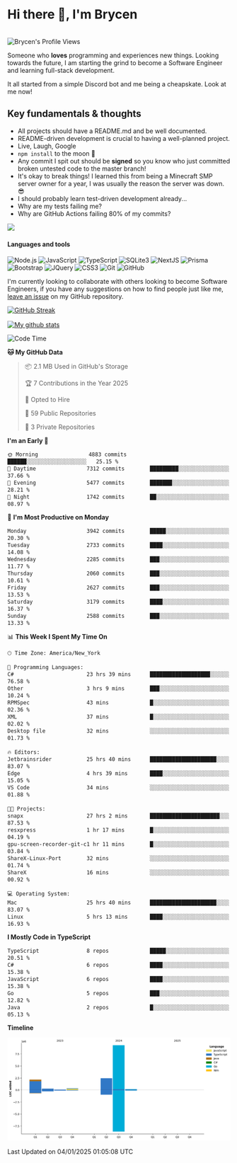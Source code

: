 # Hi there 👋, I'm Brycen

<br>
<img src="https://komarev.com/ghpvc/?username=BrycensRanch" alt="Brycen's Profile Views" />

Someone who **loves** programming and experiences new things. Looking towards the future, I am starting the grind to become a Software Engineer and learning full-stack development.

It all started from a simple Discord bot and me being a cheapskate. Look at me now!

## Key fundamentals & thoughts

- All projects should have a README.md and be well documented.
- README-driven development is crucial to having a well-planned project.
- Live, Laugh, Google
- `npm install` to the moon 🚀
- Any commit I spit out should be **signed** so you know who just committed broken untested code to the master branch!
- It's okay to break things! I learned this from being a Minecraft SMP server owner for a year, I was usually the reason the server was down. 😎
- I should probably learn test-driven development already...
- Why are my tests failing me?
- Why are GitHub Actions failing 80% of my commits? 

<img src="https://res.cloudinary.com/practicaldev/image/fetch/s--OoBLh7-Q--/c_limit%2Cf_auto%2Cfl_progressive%2Cq_auto%2Cw_880/https://cdn-images-1.medium.com/max/1614/1%2A8BlqJ8lNVZzuRjAg1mZ50w.png" height="400"/>

<h4>Languages and tools</h4>
<p>
  <img src="https://img.shields.io/badge/node.js%20-%2343853D.svg?&style=for-the-badge&logo=node.js&logoColor=white" alt="Node.js" />
  <img src="https://img.shields.io/badge/javascript%20-%23323330.svg?&style=for-the-badge&logo=javascript&logoColor=%23F7DF1E" alt="JavaScript" />
  <img src="https://img.shields.io/badge/typescript%20-%23323330.svg?&style=for-the-badge&logo=typescript&logoColor=#3467eb" alt="TypeScript" />
  <img src="https://img.shields.io/badge/sqlite3%20-%23323330.svg?&style=for-the-badge&logo=sqlite&logoColor=#3467eb" alt="SQLite3" />
  <img src="https://img.shields.io/badge/Next.JS%20-%23323330.svg?&style=for-the-badge&logo=next.js&logoColor=#3467eb" alt="NextJS" />
  <img src="https://img.shields.io/badge/Prisma%20-%23323330.svg?&style=for-the-badge&logo=prisma&logoColor=#3467eb" alt="Prisma" />
  <img src="https://img.shields.io/badge/bootstrap%20-%23323330.svg?&style=for-the-badge&logo=bootstrap" alt="Bootstrap" />
  <img src="https://img.shields.io/badge/jquery%20-%23323330.svg?&style=for-the-badge&logo=jquery" alt="JQuery" />
  <img src="https://img.shields.io/badge/css3%20-%23323330.svg?&style=for-the-badge&logo=css3" alt="CSS3" />
  <img src="https://img.shields.io/badge/git%20-%23323330.svg?&style=for-the-badge&logo=git" alt="Git" />
  <img src="https://img.shields.io/badge/github%20-%23323330.svg?&style=for-the-badge&logo=github" alt="GitHub" />
</p>

 I'm currently looking to collaborate with others looking to become Software Engineers, if you have any suggestions on how to find people just like me, [leave an issue](https://github.com/BrycensRanch/BrycensRanch/issues/new) on my GitHub repository.
 
 <p><a href="https://git.io/streak-stats"><img src="https://streak-stats.demolab.com?refreshcache2&user=BrycensRanch&amp;theme=dark&amp;hide_border=true&amp;fire=EB5454&amp;ring=0CEB19" alt="GitHub Streak"></a></p>

<a href="https://github.com/anuraghazra/github-readme-stats">
  <img align="center" src="https://github-readme-stats.anuraghazra1.vercel.app/api?username=BrycensRanch&show_icons=true&line_height=27&include_all_commits=true" alt="My github stats" />
</a>

<!--START_SECTION:waka-->
![Code Time](http://img.shields.io/badge/Code%20Time-1%2C445%20hrs%2033%20mins-blue)

**🐱 My GitHub Data** 

> 📦 2.1 MB Used in GitHub's Storage 
 > 
> 🏆 7 Contributions in the Year 2025
 > 
> 💼 Opted to Hire
 > 
> 📜 59 Public Repositories 
 > 
> 🔑 3 Private Repositories 
 > 
**I'm an Early 🐤** 

```text
🌞 Morning                4883 commits        ██████░░░░░░░░░░░░░░░░░░░   25.15 % 
🌆 Daytime                7312 commits        █████████░░░░░░░░░░░░░░░░   37.66 % 
🌃 Evening                5477 commits        ███████░░░░░░░░░░░░░░░░░░   28.21 % 
🌙 Night                  1742 commits        ██░░░░░░░░░░░░░░░░░░░░░░░   08.97 % 
```
📅 **I'm Most Productive on Monday** 

```text
Monday                   3942 commits        █████░░░░░░░░░░░░░░░░░░░░   20.30 % 
Tuesday                  2733 commits        ████░░░░░░░░░░░░░░░░░░░░░   14.08 % 
Wednesday                2285 commits        ███░░░░░░░░░░░░░░░░░░░░░░   11.77 % 
Thursday                 2060 commits        ███░░░░░░░░░░░░░░░░░░░░░░   10.61 % 
Friday                   2627 commits        ███░░░░░░░░░░░░░░░░░░░░░░   13.53 % 
Saturday                 3179 commits        ████░░░░░░░░░░░░░░░░░░░░░   16.37 % 
Sunday                   2588 commits        ███░░░░░░░░░░░░░░░░░░░░░░   13.33 % 
```


📊 **This Week I Spent My Time On** 

```text
🕑︎ Time Zone: America/New_York

💬 Programming Languages: 
C#                       23 hrs 39 mins      ███████████████████░░░░░░   76.58 % 
Other                    3 hrs 9 mins        ███░░░░░░░░░░░░░░░░░░░░░░   10.24 % 
RPMSpec                  43 mins             █░░░░░░░░░░░░░░░░░░░░░░░░   02.36 % 
XML                      37 mins             █░░░░░░░░░░░░░░░░░░░░░░░░   02.02 % 
Desktop file             32 mins             ░░░░░░░░░░░░░░░░░░░░░░░░░   01.73 % 

🔥 Editors: 
Jetbrainsrider           25 hrs 40 mins      █████████████████████░░░░   83.07 % 
Edge                     4 hrs 39 mins       ████░░░░░░░░░░░░░░░░░░░░░   15.05 % 
VS Code                  34 mins             ░░░░░░░░░░░░░░░░░░░░░░░░░   01.88 % 

🐱‍💻 Projects: 
snapx                    27 hrs 2 mins       ██████████████████████░░░   87.53 % 
resxpress                1 hr 17 mins        █░░░░░░░░░░░░░░░░░░░░░░░░   04.19 % 
gpu-screen-recorder-git-c1 hr 11 mins        █░░░░░░░░░░░░░░░░░░░░░░░░   03.84 % 
ShareX-Linux-Port        32 mins             ░░░░░░░░░░░░░░░░░░░░░░░░░   01.74 % 
ShareX                   16 mins             ░░░░░░░░░░░░░░░░░░░░░░░░░   00.92 % 

💻 Operating System: 
Mac                      25 hrs 40 mins      █████████████████████░░░░   83.07 % 
Linux                    5 hrs 13 mins       ████░░░░░░░░░░░░░░░░░░░░░   16.93 % 
```

**I Mostly Code in TypeScript** 

```text
TypeScript               8 repos             █████░░░░░░░░░░░░░░░░░░░░   20.51 % 
C#                       6 repos             ████░░░░░░░░░░░░░░░░░░░░░   15.38 % 
JavaScript               6 repos             ████░░░░░░░░░░░░░░░░░░░░░   15.38 % 
Go                       5 repos             ███░░░░░░░░░░░░░░░░░░░░░░   12.82 % 
Java                     2 repos             █░░░░░░░░░░░░░░░░░░░░░░░░   05.13 % 
```



**Timeline**

![Lines of Code chart](https://raw.githubusercontent.com/BrycensRanch/BrycensRanch/main/assets/bar_graph.png)


 Last Updated on 04/01/2025 01:05:08 UTC
<!--END_SECTION:waka-->

<!--
**BrycensRanch/BrycensRanch** is a ✨ _special_ ✨ repository because its `README.md` (this file) appears on your GitHub profile.

Here are some ideas to get you started:

- 🔭 I’m currently working on ...
- 🌱 I’m currently learning ...
- 👯 I’m looking to collaborate on ...
- 🤔 I’m looking for help with ...
- 💬 Ask me about ...
- 📫 How to reach me: ...
- 😄 Pronouns: ...
- ⚡ Fun fact: ...
-->
